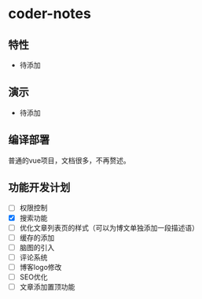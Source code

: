 # coder-notes

## 特性

- 待添加

## 演示

- 待添加

## 编译部署

普通的vue项目，文档很多，不再赘述。

## 功能开发计划

* [ ] 权限控制
* [x] 搜索功能
* [ ] 优化文章列表页的样式（可以为博文单独添加一段描述语）
* [ ] 缓存的添加
* [ ] 脑图的引入
* [ ] 评论系统
* [ ] 博客logo修改
* [ ] SEO优化
* [ ] 文章添加置顶功能
